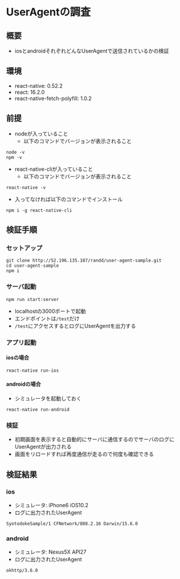 # UserAgentの調査

## 概要

- iosとandroidそれぞれどんなUserAgentで送信されているかの検証

## 環境

- react-native: 0.52.2
- react: 16.2.0
- react-native-fetch-polyfill: 1.0.2

## 前提

- nodeが入っていること
  - 以下のコマンドでバージョンが表示されること

```
node -v
npm -v
```

- react-native-cliが入っていること
  - 以下のコマンドでバージョンが表示されること

```
react-native -v
```

- 入ってなければ以下のコマンドでインストール

```
npm i -g react-native-cli
```

## 検証手順

### セットアップ

```
git clone http://52.196.135.187/randd/user-agent-sample.git
cd user-agent-sample
npm i
```

### サーバ起動

```
npm run start:server
```

- localhostの3000ポートで起動
- エンドポイントは`/test`だけ
- `/test`にアクセスするとログにUserAgentを出力する

### アプリ起動

#### iosの場合

```
react-native run-ios
```

#### androidの場合

- シミュレータを起動しておく

```
react-native run-android
```

### 検証

- 初期画面を表示すると自動的にサーバに通信するのでサーバのログにUserAgentが出力される
- 画面をリロードすれば再度通信が走るので何度も確認できる

## 検証結果

###  ios

- シミュレータ: iPhone6 iOS10.2
- ログに出力されたUserAgent

```
SyotodokeSample/1 CFNetwork/808.2.16 Darwin/15.6.0
```

### android

- シミュレータ: Nexus5X API27
- ログに出力されたUserAgent

```
okhttp/3.6.0
```
